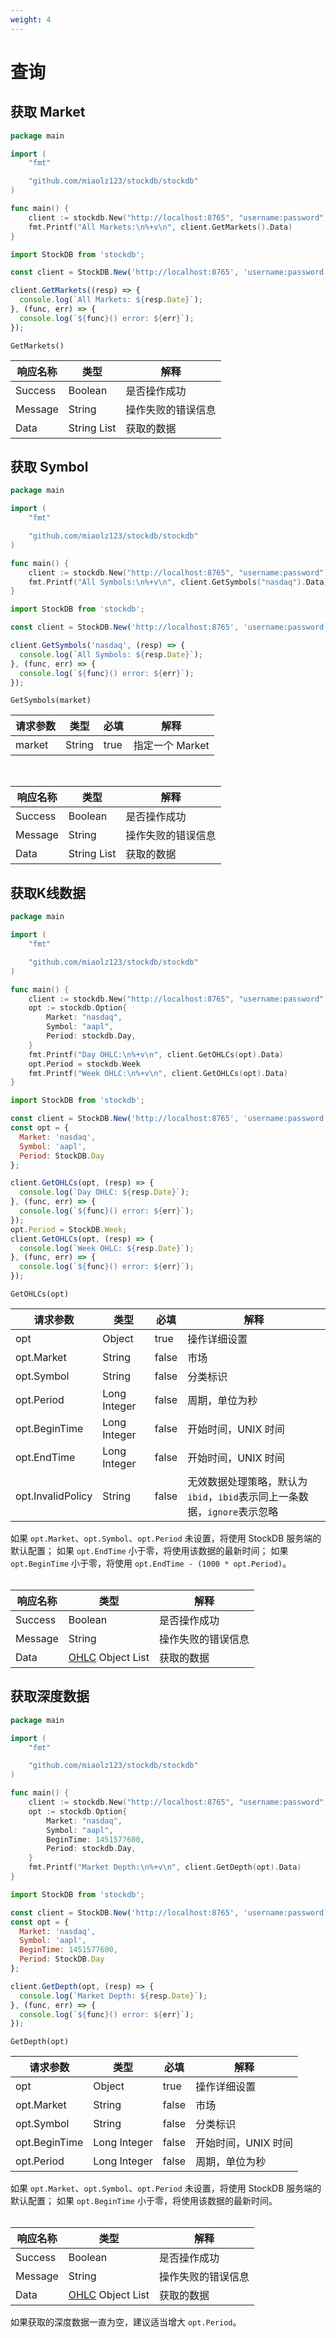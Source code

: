 ```yaml
---
weight: 4
---
```


# 查询

## 获取 Market

```go
package main

import (
	"fmt"

	"github.com/miaolz123/stockdb/stockdb"
)

func main() {
	client := stockdb.New("http://localhost:8765", "username:password")
	fmt.Printf("All Markets:\n%+v\n", client.GetMarkets().Data)
}
```

```js
import StockDB from 'stockdb';

const client = StockDB.New('http://localhost:8765', 'username:password');

client.GetMarkets((resp) => {
  console.log(`All Markets: ${resp.Date}`);
}, (func, err) => {
  console.log(`${func}() error: ${err}`);
});
```

`GetMarkets()`

| 响应名称 | 类型 | 解释 |
| -------- | ---- | ---- |
| Success | Boolean | 是否操作成功 |
| Message | String | 操作失败的错误信息 |
| Data | String List | 获取的数据 |

## 获取 Symbol

```go
package main

import (
	"fmt"

	"github.com/miaolz123/stockdb/stockdb"
)

func main() {
	client := stockdb.New("http://localhost:8765", "username:password")
	fmt.Printf("All Symbols:\n%+v\n", client.GetSymbols("nasdaq").Data)
}
```

```js
import StockDB from 'stockdb';

const client = StockDB.New('http://localhost:8765', 'username:password');

client.GetSymbols('nasdaq', (resp) => {
  console.log(`All Symbols: ${resp.Date}`);
}, (func, err) => {
  console.log(`${func}() error: ${err}`);
});
```

`GetSymbols(market)`

| 请求参数 | 类型 | 必填 | 解释 |
| -------- | ---- | ---- | ---- |
| market | String | true | 指定一个 Market |

<br>

| 响应名称 | 类型 | 解释 |
| -------- | ---- | ---- |
| Success | Boolean | 是否操作成功 |
| Message | String | 操作失败的错误信息 |
| Data | String List | 获取的数据 |

## 获取K线数据

```go
package main

import (
	"fmt"

	"github.com/miaolz123/stockdb/stockdb"
)

func main() {
	client := stockdb.New("http://localhost:8765", "username:password")
	opt := stockdb.Option{
		Market: "nasdaq",
		Symbol: "aapl",
		Period: stockdb.Day,
	}
	fmt.Printf("Day OHLC:\n%+v\n", client.GetOHLCs(opt).Data)
	opt.Period = stockdb.Week
	fmt.Printf("Week OHLC:\n%+v\n", client.GetOHLCs(opt).Data)
}
```

```js
import StockDB from 'stockdb';

const client = StockDB.New('http://localhost:8765', 'username:password');
const opt = {
  Market: 'nasdaq',
  Symbol: 'aapl',
  Period: StockDB.Day
};

client.GetOHLCs(opt, (resp) => {
  console.log(`Day OHLC: ${resp.Date}`);
}, (func, err) => {
  console.log(`${func}() error: ${err}`);
});
opt.Period = StockDB.Week;
client.GetOHLCs(opt, (resp) => {
  console.log(`Week OHLC: ${resp.Date}`);
}, (func, err) => {
  console.log(`${func}() error: ${err}`);
});
```

`GetOHLCs(opt)`

| 请求参数 | 类型 | 必填 | 解释 |
| -------- | ---- | ---- | ---- |
| opt | Object | true | 操作详细设置 |
| opt.Market | String | false | 市场 |
| opt.Symbol | String | false | 分类标识 |
| opt.Period | Long Integer | false | 周期，单位为秒 |
| opt.BeginTime | Long Integer | false | 开始时间，UNIX 时间 |
| opt.EndTime | Long Integer | false | 开始时间，UNIX 时间 |
| opt.InvalidPolicy | String | false | 无效数据处理策略，默认为`ibid`，`ibid`表示同上一条数据，`ignore`表示忽略 |

<aside class="notice">
如果 <code>opt.Market</code>、<code>opt.Symbol</code>、<code>opt.Period</code> 未设置，将使用 StockDB 服务端的默认配置；
如果 <code>opt.EndTime</code> 小于零，将使用该数据的最新时间；
如果 <code>opt.BeginTime</code> 小于零，将使用 <code>opt.EndTime - (1000 * opt.Period)</code>。
</aside>

<br>

| 响应名称 | 类型 | 解释 |
| -------- | ---- | ---- |
| Success | Boolean | 是否操作成功 |
| Message | String | 操作失败的错误信息 |
| Data | [OHLC](#ohlc-结构体) Object List | 获取的数据 |

## 获取深度数据

```go
package main

import (
	"fmt"

	"github.com/miaolz123/stockdb/stockdb"
)

func main() {
	client := stockdb.New("http://localhost:8765", "username:password")
	opt := stockdb.Option{
		Market: "nasdaq",
		Symbol: "aapl",
		BeginTime: 1451577600,
		Period: stockdb.Day,
	}
	fmt.Printf("Market Depth:\n%+v\n", client.GetDepth(opt).Data)
}
```

```js
import StockDB from 'stockdb';

const client = StockDB.New('http://localhost:8765', 'username:password');
const opt = {
  Market: 'nasdaq',
  Symbol: 'aapl',
  BeginTime: 1451577600,
  Period: StockDB.Day
};

client.GetDepth(opt, (resp) => {
  console.log(`Market Depth: ${resp.Date}`);
}, (func, err) => {
  console.log(`${func}() error: ${err}`);
});
```

`GetDepth(opt)`

| 请求参数 | 类型 | 必填 | 解释 |
| -------- | ---- | ---- | ---- |
| opt | Object | true | 操作详细设置 |
| opt.Market | String | false | 市场 |
| opt.Symbol | String | false | 分类标识 |
| opt.BeginTime | Long Integer | false | 开始时间，UNIX 时间 |
| opt.Period | Long Integer | false | 周期，单位为秒 |

<aside class="notice">
如果 <code>opt.Market</code>、<code>opt.Symbol</code>、<code>opt.Period</code> 未设置，将使用 StockDB 服务端的默认配置；
如果 <code>opt.BeginTime</code> 小于零，将使用该数据的最新时间。
</aside>

<br>

| 响应名称 | 类型 | 解释 |
| -------- | ---- | ---- |
| Success | Boolean | 是否操作成功 |
| Message | String | 操作失败的错误信息 |
| Data | [OHLC](#ohlc-结构体) Object List | 获取的数据 |

<aside class="warning">
如果获取的深度数据一直为空，建议适当增大 <code>opt.Period</code>。
</aside>
